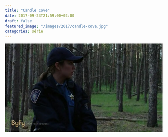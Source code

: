 ```yaml
---
title: "Candle Cove"
date: 2017-09-23T21:59:00+02:00
draft: false
featured_image: "/images/2017/candle-cove.jpg"
categories: série
---
```


![candle-cove](/images/2017/candle-cove.jpg)